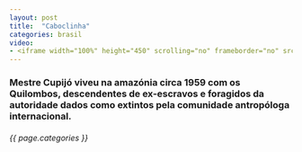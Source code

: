 ```yaml
---
layout: post
title:  "Caboclinha"
categories: brasil
video: 
- <iframe width="100%" height="450" scrolling="no" frameborder="no" src="https://w.soundcloud.com/player/?url=https%3A//api.soundcloud.com/tracks/143092237&amp;auto_play=false&amp;hide_related=false&amp;show_comments=true&amp;show_user=true&amp;show_reposts=false&amp;visual=true"></iframe>
---
```


###  Mestre Cupijó viveu na amazónia circa 1959 com os Quilombos, descendentes de ex-escravos e foragidos da autoridade dados como extintos pela comunidade antropóloga internacional.
###### {{ page.categories }}
